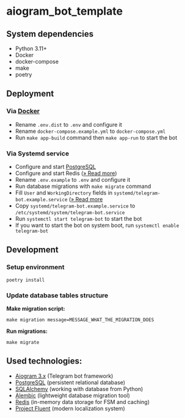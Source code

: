 
# aiogram_bot_template

## System dependencies
- Python 3.11+
- Docker
- docker-compose
- make
- poetry

## Deployment
### Via [Docker](https://www.docker.com/)
- Rename `.env.dist` to `.env` and configure it
- Rename `docker-compose.example.yml` to `docker-compose.yml`
- Run `make app-build` command then `make app-run` to start the bot

### Via Systemd service
- Configure and start [PostgreSQL](https://www.postgresql.org/)
- Configure and start Redis ([» Read more](https://redis.io/docs/install/install-redis/))
- Rename `.env.example` to `.env` and configure it
- Run database migrations with `make migrate` command
- Fill `User` and `WorkingDirectory` fields in `systemd/telegram-bot.example.service` ([» Read more](https://gist.github.com/comhad/de830d6d1b7ae1f165b925492e79eac8)
- Copy `systemd/telegram-bot.example.service` to `/etc/systemd/system/telegram-bot.service`
- Run `systemctl start telegram-bot` to start the bot
- If you want to start the bot on system boot, run `systemctl enable telegram-bot`

## Development
### Setup environment

    poetry install

### Update database tables structure
**Make migration script:**

    make migration message=MESSAGE_WHAT_THE_MIGRATION_DOES

**Run migrations:**

    make migrate

## Used technologies:
- [Aiogram 3.x](https://github.com/aiogram/aiogram) (Telegram bot framework)
- [PostgreSQL](https://www.postgresql.org/) (persistent relational database)
- [SQLAlchemy](https://docs.sqlalchemy.org/en/20/) (working with database from Python)
- [Alembic](https://alembic.sqlalchemy.org/en/latest/) (lightweight database migration tool)
- [Redis](https://redis.io/docs/) (in-memory data storage for FSM and caching)
- [Project Fluent](https://projectfluent.org/) (modern localization system)
